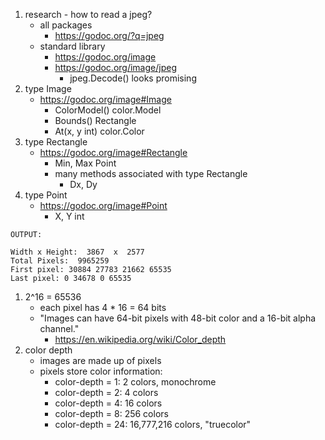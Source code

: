 1. research - how to read a jpeg?
	* all packages
		* https://godoc.org/?q=jpeg
	* standard library
		* https://godoc.org/image
		* https://godoc.org/image/jpeg
			* jpeg.Decode() looks promising
1. type Image
	* https://godoc.org/image#Image
		* ColorModel() color.Model
		* Bounds() Rectangle
		* At(x, y int) color.Color
1. type Rectangle
	* https://godoc.org/image#Rectangle
		* Min, Max Point
		* many methods associated with type Rectangle
			* Dx, Dy
1. type Point
	* https://godoc.org/image#Point
		* X, Y int

```
OUTPUT:

Width x Height:  3867  x  2577
Total Pixels:  9965259
First pixel: 30884 27783 21662 65535
Last pixel: 0 34678 0 65535
```

1. 2^16 = 65536
	* each pixel has 4 * 16 = 64 bits
	* "Images can have 64-bit pixels with 48-bit color and a 16-bit alpha channel."
		* https://en.wikipedia.org/wiki/Color_depth
1. color depth
	* images are made up of pixels
    * pixels store color information:
		* color-depth = 1: 2 colors, monochrome
		* color-depth = 2: 4 colors
		* color-depth = 4: 16 colors
		* color-depth = 8: 256 colors
		* color-depth = 24: 16,777,216 colors, "truecolor"